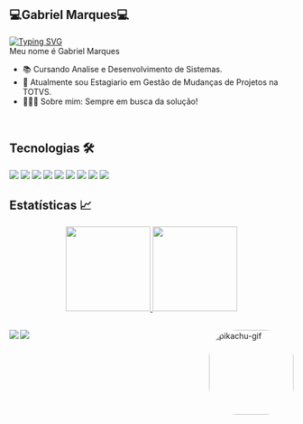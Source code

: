 ## 💻Gabriel Marques💻
[![Typing SVG](https://readme-typing-svg.demolab.com?font=Fira+Code&pause=1000&color=F7E400&width=435&lines=%F0%9F%91%8BOl%C3%A1!+meu+nome+%C3%A9+Gabriel+Marques!%F0%9F%98%8A)](https://git.io/typing-svg)
<br>
Meu nome é Gabriel Marques 
 - 📚 Cursando Analise e Desenvolvimento de Sistemas.
 - 🧐 Atualmente sou Estagiario em Gestão de Mudanças de Projetos na TOTVS.
 - 🙋🏼‍♂️ Sobre mim: Sempre em busca da solução!



<br>

  ## Tecnologias 🛠
  <img src ="https://img.shields.io/badge/HTML5-E34F26?style=for-the-badge&logo=html5&logoColor=white"> <img src ="https://img.shields.io/badge/CSS3-1572B6?style=for-the-badge&logo=css3&logoColor=white"> <img src ="https://img.shields.io/badge/C%23-239120?style=for-the-badge&logo=c-sharp&logoColor=white"> <img src ="https://img.shields.io/badge/-JavaScript%20-orange?style=for-the-badge&logo=javascript&logoColor=white"> <img src="https://img.shields.io/badge/-ADVPL-FFF?style=for-the-badge&logo">
  <img src= "https://img.shields.io/badge/-React%20-black?style=for-the-badge&logo=React&logoColor=blue">
   <img src="https://img.shields.io/badge/-Node.js%20-GREEN?style=for-the-badge&logo=Node.js&logoColor=black">
      <img src="https://img.shields.io/badge/-SQL%20-lightgrey?style=for-the-badge&logo=">
            <img src="https://img.shields.io/badge/-php%20-blue?style=for-the-badge&logo=PHP&logoColor=white">

 
</div>
  
  ## Estatísticas 📈
<div align="center">
  <a href="https://github.com/MarkesZks%22%3E">
  <img height="150em" src="https://github-readme-stats.vercel.app/api?username=MarkesZks&show_icons=true&theme=dracula&include_all_commits=true&count_private=true"/>
  <img height="150em" src="https://github-readme-stats.vercel.app/api/top-langs/?username=MarkesZks&layout=compact&langs_count=7&theme=dracula"/>
</div>

  
  ##
 
<div> 
  <a href = "mailto:gabrielmarques.messias1@gmail.com"><img align="left" src="https://img.shields.io/badge/-Gmail-%23333?style=for-the-badge&logo=gmail&logoColor=white" target="_blank"></a>
   
  <a href="https://www.linkedin.com/in/gabriel-marques-messias-824761206/" target="_blank"><img align="left" src="https://img.shields.io/badge/-LinkedIn-%230077B5?style=for-the-badge&logo=linkedin&logoColor=white" target="_blank"></a> 
    
  
  <img align="right" alt="pikachu-gif" height="150" style="border-radius:50px;" src="https://cdn.discordapp.com/attachments/460955986581127199/958734296254930994/1604090_a14a5.gif">
</div>
